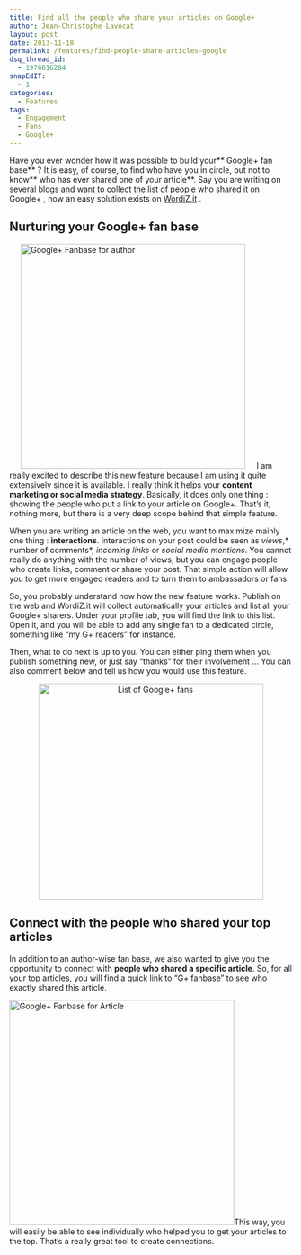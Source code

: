 ```yaml
---
title: Find all the people who share your articles on Google+
author: Jean-Christophe Lavocat
layout: post
date: 2013-11-18
permalink: /features/find-people-share-articles-google
dsq_thread_id:
  - 1976016284
snapEdIT:
  - 1
categories:
  - Features
tags:
  - Engagement
  - Fans
  - Google+
---
```

Have you ever wonder how it was possible to build your** Google+ fan base** ? It is easy, of course, to find who have you in circle, but not to know** who has ever shared one of your article**. Say you are writing on several blogs and want to collect the list of people who shared it on Google+ , now an easy solution exists on <a title="WordiZ.it - Discover author's visibility" href="http://www.wordiz.it" target="_blank">WordiZ.it</a> .

## Nurturing your Google+ fan base

[<img class="alignleft  wp-image-152" style="margin-left: 20px; margin-right: 20px;" alt="Google+ Fanbase for author" src="http://blog.wordiz.it/wp-content/uploads/2013/11/google_fanbase_author.png" height="400" />][1]I am really excited to describe this new feature because I am using it quite extensively since it is available. I really think it helps your **content marketing or social media strategy**. Basically, it does only one thing : showing the people who put a link to your article on Google+. That&#8217;s it, nothing more, but there is a very deep scope behind that simple feature.

When you are writing an article on the web, you want to maximize mainly one thing : **interactions**. Interactions on your post could be seen as *views*,* number of comments*, *incoming links* or *social media mentions*. You cannot really do anything with the number of views, but you can engage people who create links, comment or share your post. That simple action will allow you to get more engaged readers and to turn them to ambassadors or fans.

So, you probably understand now how the new feature works. Publish on the web and WordiZ.it will collect automatically your articles and list all your Google+ sharers. Under your profile tab, you will find the link to this list. Open it, and you will be able to add any single fan to a dedicated circle, something like &#8220;my G+ readers&#8221; for instance.

Then, what to do next is up to you. You can either ping them when you publish something new, or just say &#8220;thanks&#8221; for their involvement &#8230; You can also comment below and tell us how you would use this feature.

<p style="text-align: center;">
  <a href="http://blog.wordiz.it/wp-content/uploads/2013/11/list_google_fans.png"><img class="aligncenter" alt="List of Google+ fans" src="http://blog.wordiz.it/wp-content/uploads/2013/11/list_google_fans.png" width="400" height="384" /></a>
</p>

## Connect with the people who shared your top articles

In addition to an author-wise fan base, we also wanted to give you the opportunity to connect with **people who shared a specific article**. So, for all your top articles, you will find a quick link to &#8220;G+ fanbase&#8221; to see who exactly shared this article.

<p style="text-align: left;">
  <a href="http://blog.wordiz.it/wp-content/uploads/2013/11/google_fanbase_article_2.png"><img class="aligncenter  wp-image-153" alt="Google+ Fanbase for Article" src="http://blog.wordiz.it/wp-content/uploads/2013/11/google_fanbase_article_2.png" width="400" /></a>This way, you will easily be able to see individually who helped you to get your articles to the top. That&#8217;s a really great tool to create connections.
</p>

<p style="text-align: left;">
   
</p>

 [1]: http://blog.wordiz.it/wp-content/uploads/2013/11/google_fanbase_author.png